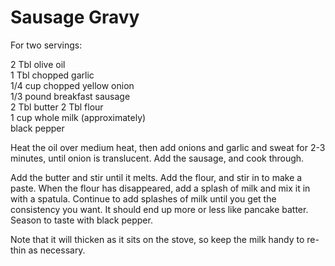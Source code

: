 # Sausage Gravy

For two servings:<br>

2 Tbl olive oil<br>
1 Tbl chopped garlic<br>
1/4 cup chopped yellow onion<br>
1/3 pound breakfast sausage<br>
2 Tbl butter
2 Tbl flour<br>
1 cup whole milk (approximately)<br>
black pepper<br>

<p>
Heat the oil over medium heat, then add onions and garlic and sweat
for 2-3 minutes, until onion is translucent.  Add the sausage, and
cook through.

<p>
Add the butter and stir until it melts.  Add the flour, and stir in to
make a paste. When the flour has disappeared, add a splash of milk and
mix it in with a spatula.  Continue to add splashes of milk until you
get the consistency you want. It should end up more or less like
pancake batter. Season to taste with black pepper.

<p>
Note that it will thicken as it sits on the stove, so keep the
milk handy to re-thin as necessary.
